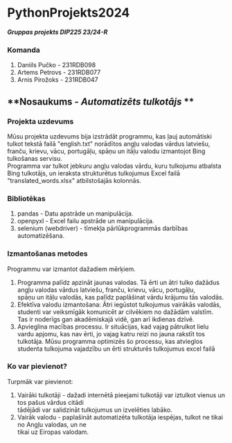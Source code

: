 # **PythonProjekts2024**
***Gruppas projekts DIP225 23/24-R***
### **Komanda**
1. Daniils Pučko - 231RDB098
2. Artems Petrovs - 231RDB077
3. Arnis Pirožoks - 231RDB047
## **Nosaukums - _Automatizēts tulkotājs_ **
### **Projekta uzdevums**
Mūsu projekta uzdevums bija izstrādāt programmu, kas ļauj automātiski tulkot tekstā failā "english.txt" norādītos angļu valodas vārdus
latviešu, franču, krievu, vācu, portugāļu, spāņu un itāļu valodu izmantojot Bing tulkošanas servisu. <br/>
Programma var tulkot jebkuru angļu valodas vārdu, kuru tulkojumu atbalsta Bing tulkotājs, un ieraksta strukturētus tulkojumus Excel
failā "translated_words.xlsx" atbilstošajās kolonnās. <br/>
### **Bibliotēkas**
1. pandas - Datu apstrāde un manipulācija.
2. openpyxl - Excel failu apstrāde un manipulācija.
3. selenium (webdriver) - tīmekļa pārlūkprogrammās darbības automatizēšana.
### **Izmantošanas metodes**
Programmu var izmantot dažadiem mērķiem.
1. Programma palīdz apzināt jaunas valodas. Tā ērti un ātri tulko dažādus angļu valodas vārdus latviešu, franču, krievu, vācu, portugāļu, <br/>
spāņu un itāļu valodās, kas palīdz paplāšinat vārdu krājumu tās valodās.
2. Efektīva valodu izmantošana: Ātri iegūstot tulkojumus vairākās valodās, studenti var veiksmīgāk komunicēt ar cilvēkiem no dažādām valstīm. <br/>
Tas ir noderīgs gan akadēmiskajā vidē, gan arī ikdienas dzīvē.
3. Apvieglina macības processu. Ir situācijas, kad vajag pātrulkot lielu vardu apjomu, kas nav ērti, jo vajag katru reizi no jauna rakstīt tos <br/>
tulkotāja. Mūsu programma optimizēs šo processu, kas atvieglos studenta tulkojuma vajadzību un ērti strukturēs tulkojumus excel failā
### **Ko var pievienot?**
Turpmāk var pievienot:
1. Vairāki tulkotāji - dažadi internētā pieejami tulkotāji var iztulkot vienus un tos pašus vārdus citādi<br/>
tādējādi var salidzināt tulkojumus un izvelēties labāko.
2. Vairāk valodu - paplašināt automatizēta tulkotāja iespējas, tulkot ne tikai no Angļu valodas, un ne <br/>
tikai uz Eiropas valodam.
